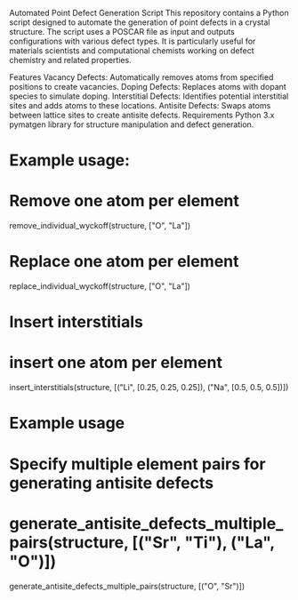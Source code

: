 Automated Point Defect Generation Script
This repository contains a Python script designed to automate the generation of point defects in a crystal structure. The script uses a POSCAR file as input and outputs configurations with various defect types. It is particularly useful for materials scientists and computational chemists working on defect chemistry and related properties.

Features
Vacancy Defects: Automatically removes atoms from specified positions to create vacancies.
Doping Defects: Replaces atoms with dopant species to simulate doping.
Interstitial Defects: Identifies potential interstitial sites and adds atoms to these locations.
Antisite Defects: Swaps atoms between lattice sites to create antisite defects.
Requirements
Python 3.x
pymatgen library for structure manipulation and defect generation.


# Example usage:
# Remove one atom per element
remove_individual_wyckoff(structure, ["O", "La"])

# Replace one atom per element
replace_individual_wyckoff(structure, ["O", "La"])

# Insert interstitials
# insert one atom per element
insert_interstitials(structure, [("Li", [0.25, 0.25, 0.25]), ("Na", [0.5, 0.5, 0.5])])

# Example usage
# Specify multiple element pairs for generating antisite defects
# generate_antisite_defects_multiple_pairs(structure, [("Sr", "Ti"), ("La", "O")])
generate_antisite_defects_multiple_pairs(structure, [("O", "Sr")])
